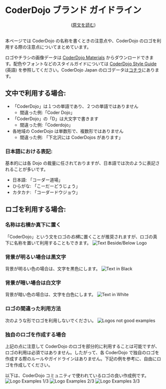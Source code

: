 # CoderDojo ブランド ガイドライン
<center>(<a href="/docs/brand-guidelines-en">原文を読む</a>)</center>
<br>

本ページでは CoderDojo の名称を書くときの注意点や、CoderDojo のロゴを利用する際の注意点についてまとめています。

ロゴやチラシの画像データは [CoderDojo Materials](http://kata.coderdojo.com/wiki/Materials) からダウンロードできます。配色やフォントなどのスタイルガイドについては [CoderDojo Style Guide](http://dojo.soy/style) (英語) を参照してください。CoderDojo Japan のロゴデータは[コチラ](https://github.com/coderdojo-japan/coderdojo.jp/tree/master/public/materials)にあります。

## 文中で利用する場合:

- 「CoderDojo」は１つの単語であり、２つの単語ではありません
  - 間違った例:「Coder Dojo」
- 「CoderDojo」の「D」は大文字で書きます
  - 間違った例:「Coderdojo」
- 各地域の CoderDojo は単数形で、複数形ではありません
  - 間違った例: 「下北沢には CoderDojos があります」

### 日本語における表記:
基本的には各 Dojo の裁量に任されておりますが、日本語では次のように表記されることが多いです。

- 日本語: 「コーダー道場」
- ひらがな: 「こーだーどうじょう」
- カタカナ: 「コーダードウジョウ」

## ロゴを利用する場合:

### 名称は右横か真下に置く
「CoderDojo」という文をロゴの*右横*に置くことが推奨されますが、ロゴの真下に名称を置いて利用することもできます。
<img alt="Text Beside/Below Logo" src="/img/logo-samples.png">

### 背景が明るい場合は黒文字
背景が明るい色の場合は、文字を黒色にします。
<img alt="Text in Black" src="/img/logo-black-text.png">

### 背景が暗い場合は白文字
背景が暗い色の場合は、文字を白色にします。
<img alt="Text in White" src="/img/logo-white-text.png">

### ロゴの間違った利用方法
次のような形でロゴを利用しないでください。
<img alt="Logos not good examples" src="/img/logo-not-good.png">

### 独自のロゴを作成する場合

上記の点に注意して CoderDojo のロゴを部分的に利用することは可能ですが、ロゴの利用は必須ではありません。したがって、各 CoderDojo で独自のロゴを作成する際のルールやガイドラインはありません。下記の例を参考に、自由にロゴを作成してください。

以下は、CoderDojo コミュニティで使われているロゴの良い作成例です。
<img alt="Logo Examples 1/3" src="/img/logo-examples-1.png">
<img alt="Logo Examples 2/3" src="/img/logo-examples-2.png">
<img alt="Logo Examples 3/3" src="/img/logo-examples-3.png">


